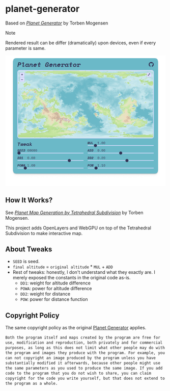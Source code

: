 # planet-generator

Based on [_Planet Generator_](http://hjemmesider.diku.dk/~torbenm/Planet/) by Torben Mogensen

> [!NOTE]
> Rendered result can be differ (dramatically) upon devices, even if every parameter is same.

![screenshot](./static/screenshot.png)

## How It Works?

See [_Planet Map Generation by Tetrahedral Subdivision_](http://hjemmesider.diku.dk/~torbenm/Planet/PSIslides.pdf) by Torben Mogensen.

This project adds OpenLayers and WebGPU on top of the Tetrahedral Subdivision to make interactive map.

## About Tweaks

- `SEED` is seed.
- `final altitude` = `original altitude` * `MUL` + `ADD`
- Rest of tweaks: honestly, I don't understand what they exactly are. I merely exposed the constants in the original code as-is.
    - `DD1`: weight for altitude difference
    - `POWA`: power for altitude difference
    - `DD2`: weight for distance
    - `POW`: power for distance function

## Copyright Policy

The same copyright policy as the original [Planet Generator](http://hjemmesider.diku.dk/~torbenm/Planet/) applies.

```
Both the program itself and maps created by the program are free for use, modification and reproduction, both privately and for commercial purposes, as long as this does not limit what other people may do with the program and images they produce with the program. For example, you can not copyright an image produced by the program unless you have substantially modified it afterwards, because other people might use the same parameters as you used to produce the same image. If you add code to the program that you do not wish to share, you can claim copyright for the code you write yourself, but that does not extend to the program as a whole.
```
